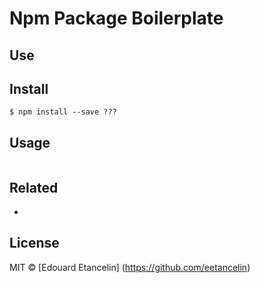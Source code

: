 # Npm Package Boilerplate

## Use


## Install

```
$ npm install --save ???
```


## Usage

```js
```


## Related

-

## License

MIT © [Edouard Etancelin] (https://github.com/eetancelin)
